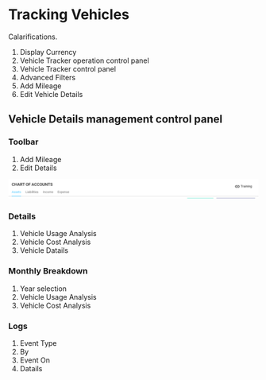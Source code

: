 # Tracking Vehicles

Calarifications.

1. Display Currency
2. Vehicle Tracker operation control panel 
3. Vehicle Tracker control panel 
4. Advanced Filters
5. Add Mileage
6. Edit Vehicle Details

## Vehicle Details management control panel

### Toolbar

1. Add Mileage 
2. Edit Details

![](../../.gitbook/assets/image%20%2830%29.png)

### Details

1. Vehicle Usage Analysis
2. Vehicle Cost Analysis
3. Vehicle Datails

###  Monthly Breakdown

1. Year selection
2. Vehicle Usage Analysis
3. Vehicle Cost Analysis

### Logs

1. Event Type
2. By
3. Event On
4. Datails

